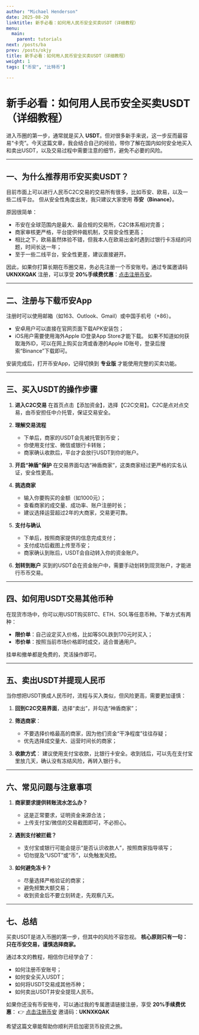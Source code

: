```yaml
---
author: "Michael Henderson"
date: 2025-08-20
linktitle: 新手必看：如何用人民币安全买卖USDT（详细教程）
menu:
  main:
    parent: tutorials
next: /posts/ba
prev: /posts/okjy
title: 新手必看：如何用人民币安全买卖USDT（详细教程）
weight: 1
tags: ["币安", "比特币"]

---
```


# 新手必看：如何用人民币安全买卖USDT（详细教程）

进入币圈的第一步，通常就是买入 **USDT**。但对很多新手来说，这一步反而最容易“卡壳”。今天这篇文章，我会结合自己的经验，带你了解在国内如何安全地买入和卖出USDT，以及交易过程中需要注意的细节，避免不必要的风险。

---

## 一、为什么推荐用币安买卖USDT？

目前市面上可以进行人民币C2C交易的交易所有很多，比如币安、欧易，以及一些二线平台。
但从安全性角度出发，我只建议大家使用 **币安（Binance）**。

原因很简单：

* 币安在全球范围内是最大、最合规的交易所，C2C体系相对完善；
* 商家审核更严格，平台提供仲裁机制，交易安全性更高；
* 相比之下，欧易虽然体验不错，但我本人在欧易出金时遇到过银行卡冻结的问题，时间长达一年；
* 至于一些二线平台，安全性更差，建议直接避开。

因此，如果你打算长期在币圈交易，务必先注册一个币安账号。通过专属邀请码 **UKNXKQAK** 注册，可以享受 **20%手续费优惠**：[点击注册币安](https://www.binance.com/join?ref=UKNXKQAK)。

---

## 二、注册与下载币安App

注册时可以使用邮箱（如163、Outlook、Gmail）或中国手机号（+86）。

* 安卓用户可以直接在官网页面下载APK安装包；
* iOS用户需要使用海外Apple ID登录App Store才能下载。
  如果不知道如何获取海外ID，可以在网上购买台湾或香港的Apple ID账号，登录后搜索“Binance”下载即可。

安装完成后，打开币安App，记得切换到 **专业版** 才能使用完整的买卖功能。

---

## 三、买入USDT的操作步骤

1. **进入C2C交易**
   在首页点击【添加资金】，选择【C2C交易】。C2C是点对点交易，由币安担任中介托管，保证交易安全。

2. **理解交易流程**

   * 下单后，商家的USDT会先被托管到币安；
   * 你使用支付宝、微信或银行卡转账；
   * 商家确认收款后，平台才会放行USDT到你的账户。

3. **开启“神盾”保护**
   在交易界面勾选“神盾商家”，这类商家经过更严格的实名认证，安全性更高。

4. **挑选商家**

   * 输入你要购买的金额（如1000元）；
   * 查看商家的成交量、成功率、账户注册时长；
   * 建议选择运营超过2年的大商家，交易更可靠。

5. **支付与确认**

   * 下单后，按照商家提供的信息完成支付；
   * 支付成功后截图上传至币安；
   * 商家确认到账后，USDT会自动转入你的资金账户。

6. **划转到账户**
   买到的USDT会在资金账户中，需要手动划转到现货账户，才能进行币币交易。

---

## 四、如何用USDT交易其他币种

在现货市场中，你可以用USDT购买BTC、ETH、SOL等任意币种。下单方式有两种：

* **限价单**：自己设定买入价格，比如等SOL跌到170元时买入；
* **市价单**：按照当前市场价格即时成交，适合普通用户。

挂单和撤单都是免费的，灵活操作即可。

---

## 五、卖出USDT并提现人民币

当你想把USDT换成人民币时，流程与买入类似，但风险更高，需要更加谨慎：

1. **回到C2C交易界面**，选择“卖出”，并勾选“神盾商家”；
2. **筛选商家**：

   * 不要选择价格最高的商家，因为他们资金“干净程度”往往存疑；
   * 优先选择成交量大、运营时间长的商家；
3. **收款方式**：
   建议使用支付宝收款，比银行卡安全。收到钱后，可以先在支付宝里放几天，确认没有冻结风险，再转入银行卡。

---

## 六、常见问题与注意事项

1. **商家要求提供转账流水怎么办？**

   * 这是正常要求，证明资金来源合法；
   * 上传支付宝/微信的交易截图即可，不必担心。

2. **遇到支付被拦截？**

   * 支付宝或银行可能会提示“是否认识收款人”，按照商家指导填写；
   * 切勿提及“USDT”或“币”，以免触发风控。

3. **如何避免冻卡？**

   * 尽量选择严格验证的商家；
   * 避免频繁大额交易；
   * 收到资金后不要立刻转走，先观察几天。

---

## 七、总结

买卖USDT是进入币圈的第一步，但其中的风险不容忽视。
**核心原则只有一句：只在币安交易，谨慎选择商家。**

通过本文的教程，相信你已经学会了：

* 如何注册币安账号；
* 如何安全买入USDT；
* 如何将USDT交易成其他币种；
* 如何卖出USDT并安全提现人民币。

如果你还没有币安账号，可以通过我的专属邀请链接注册，享受 **20%手续费优惠**：
👉 [点击注册币安](https://www.binance.com/join?ref=UKNXKQAK)
邀请码：**UKNXKQAK**

希望这篇文章能帮助你顺利开启加密货币投资之旅。